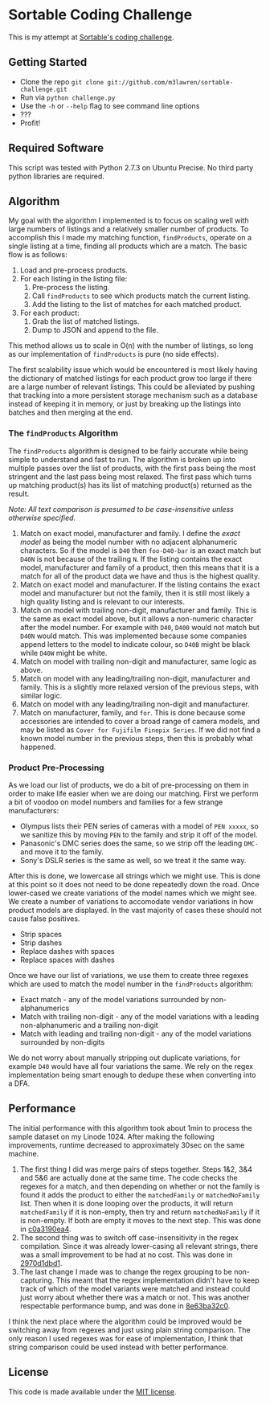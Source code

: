 # Sortable Coding Challenge

This is my attempt at [Sortable's coding challenge](http://sortable.com/blog/coding-challenge/).

## Getting Started

- Clone the repo `git clone git://github.com/m3lawren/sortable-challenge.git`
- Run via `python challenge.py`
- Use the `-h` or `--help` flag to see command line options
- ???
- Profit!

## Required Software

This script was tested with Python 2.7.3 on Ubuntu Precise. No third party python libraries are required.

## Algorithm

My goal with the algorithm I implemented is to focus on scaling well with large numbers of listings and a relatively smaller number of products. To accomplish this I made my matching function, `findProducts`, operate on a single listing at a time, finding all products which are a match. The basic flow is as follows:

1. Load and pre-process products.
1. For each listing in the listing file:
    1. Pre-process the listing.
    1. Call `findProducts` to see which products match the current listing.
    1. Add the listing to the list of matches for each matched product.
1. For each product:
    1. Grab the list of matched listings.
    1. Dump to JSON and append to the file.

This method allows us to scale in O(n) with the number of listings, so long as our implementation of `findProducts` is pure (no side effects). 

The first scalability issue which would be encountered is most likely having the dictionary of matched listings for each product grow too large if there are a large number of relevant listings. This could be alleviated by pushing that tracking into a more persistent storage mechanism such as a database instead of keeping it in memory, or just by breaking up the listings into batches and then merging at the end.

### The `findProducts` Algorithm

The `findProducts` algorithm is designed to be fairly accurate while being simple to understand and fast to run. The algorithm is broken up into multiple passes over the list of products, with the first pass being the most stringent and the last pass being most relaxed. The first pass which turns up matching product(s) has its list of matching product(s) returned as the result.

*Note: All text comparison is presumed to be case-insensitive unless otherwise specified.*

1. Match on exact model, manufacturer and family. I define the *exact model* as being the model number with no adjacent alphanumeric characters. So if the model is `D40` then `foo-D40-bar` is an exact match but `D40N` is not because of the trailing `N`. If the listing contains the exact model, manufacturer and family of a product, then this means that it is a match for all of the product data we have and thus is the highest quality.
1. Match on exact model and manufacturer. If the listing contains the exact model and manufacturer but not the family, then it is still most likely a high quality listing and is relevant to our interests.
1. Match on model with trailing non-digit, manufacturer and family. This is the same as exact model above, but it allows a non-numeric character after the model number. For example with `D40`, `D400` would not match but `D40N` would match. This was implemented because some companies append letters to the model to indicate colour, so `D40B` might be black while `D40W` might be white.
1. Match on model with trailing non-digit and manufacturer, same logic as above. 
1. Match on model with any leading/trailing non-digit, manufacturer and family. This is a slightly more relaxed version of the previous steps, with similar logic.
1. Match on model with any leading/trailing non-digit and manufacturer.
1. Match on manufacturer, family, and ` for `. This is done because some accessories are intended to  cover a broad range of camera models, and may be listed as `Cover for Fujifilm Finepix Series`. If we did not find a known model number in the previous steps, then this is probably what happened.

### Product Pre-Processing

As we load our list of products, we do a bit of pre-processing on them in order to make life easier when we are doing our matching. First we perform a bit of voodoo on model numbers and families for a few strange manufacturers:

* Olympus lists their PEN series of cameras with a model of `PEN xxxxx`, so we sanitize this by moving `PEN` to the family and strip it off of the model.
* Panasonic's DMC series does the same, so we strip off the leading `DMC-` and move it to the family.
* Sony's DSLR series is the same as well, so we treat it the same way.

After this is done, we lowercase all strings which we might use. This is done at this point so it does not need to be done repeatedly down the road. Once lower-cased we create variations of the model names which we might see. We create a number of variations to accomodate vendor variations in how product models are displayed. In the vast majority of cases these should not cause false positives.

* Strip spaces
* Strip dashes
* Replace dashes with spaces
* Replace spaces with dashes

Once we have our list of variations, we use them to create three regexes which are used to match the model number in the `findProducts` algorithm:

* Exact match - any of the model variations surrounded by non-alphanumerics
* Match with trailing non-digit - any of the model variations with a leading non-alphanumeric and a trailing non-digit
* Match with leading and trailing non-digit - any of the model variations surrounded by non-digits

We do not worry about manually stripping out duplicate variations, for example `D40` would have all four variations the same. We rely on the regex implementation being smart enough to dedupe these when converting into a DFA.

## Performance

The initial performance with this algorithm took about 1min to process the sample dataset on my Linode 1024. After making the following improvements, runtime decreased to approximately 30sec on the same machine.

1. The first thing I did was merge pairs of steps together. Steps 1&2, 3&4 and 5&6 are actually done at the same time. The code checks the regexes for a match, and then depending on whether or not the family is found it adds the product to either the `matchedFamily` or `matchedNoFamily` list. Then when it is done looping over the products, it will return `matchedFamily` if it is non-empty, then try and return `matchedNoFamily` if it is non-empty. If both are empty it moves to the next step. This was done in [c0a3190ea4](https://github.com/m3lawren/sortable-challenge/commit/c0a3190ea47ae49c263d7f273a90843799acf120).
1. The second thing was to switch off case-insensitivity in the regex compilation. Since it was already lower-casing all relevant strings, there was a small improvement to be had at no cost. This was done in [2970d1dbd1](https://github.com/m3lawren/sortable-challenge/commit/2970d1dbd1407b9ab8a3ff5a631e9270fc9626f7).
1. The last change I made was to change the regex grouping to be non-capturing. This meant that the regex implementation didn't have to keep track of which of the model variants were matched and instead could just worry about whether there was a match or not. This was another respectable performance bump, and was done in [8e63ba32c0](https://github.com/m3lawren/sortable-challenge/commit/8e63ba32c038b183cc126927a018705e4b8307ae).

I think the next place where the algorithm could be improved would be switching away from regexes and just using plain string comparison. The only reason I used regexes was for ease of implementation, I think that string comparison could be used instead with better performance.

## License

This code is made available under the [MIT license](http://opensource.org/licenses/MIT).

